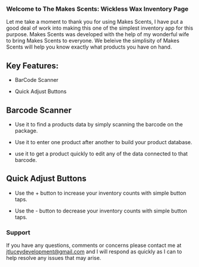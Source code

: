### Welcome to The Makes Scents: Wickless Wax Inventory Page

  Let me take a moment to thank you for using Makes Scents, I have put a good deal of work into making this one of the simplest inventory app for this purpose. Makes Scents was developed with the help of my wonderful wife to bring Makes Scents to everyone. We beleive the simplisity of Makes Scents will help you know exactly what products you have on hand.
  

## Key Features:

- BarCode Scanner

- Quick Adjust Buttons


## Barcode Scanner

- Use it to find a products data by simply scanning the barcode on the package.

- Use it to enter one product after another to build your product database.

- use it to get a product quickly to edit any of the data connected to that barcode.


## Quick Adjust Buttons

- Use the + button to increase your inventory counts with simple button taps.

- Use the - button to decrease your inventory counts with simple button taps.


### Support

  If you have any questions, comments or concerns please contact me at jtluceydevelopment@gmail.com and I will respond as quickly as I can to help resolve any issues that may arise.



